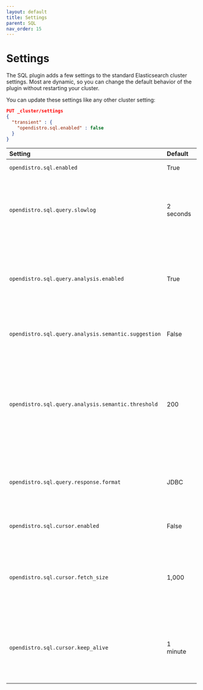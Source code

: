 ```yaml
---
layout: default
title: Settings
parent: SQL
nav_order: 15
---
```


# Settings

The SQL plugin adds a few settings to the standard Elasticsearch cluster settings. Most are dynamic, so you can change the default behavior of the plugin without restarting your cluster.

You can update these settings like any other cluster setting:

```json
PUT _cluster/settings
{
  "transient" : {
    "opendistro.sql.enabled" : false
  }
}
```

Setting | Default | Description
:--- | :--- | :---
`opendistro.sql.enabled` | True | Change to `false` to disable the plugin.
`opendistro.sql.query.slowlog` | 2 seconds | Configure the time limit (in seconds) for slow queries. The plugin logs slow queries as `Slow query: elapsed=xxx (ms)` in `elasticsearch.log`.
`opendistro.sql.query.analysis.enabled` | True | Enables or disables the query analyzer. Changing this setting to `false` lets you bypass strict syntactic and semantic analysis.
`opendistro.sql.query.analysis.semantic.suggestion` | False | If enabled, the query analyzer suggests correct field names for quick fixes.
`opendistro.sql.query.analysis.semantic.threshold` | 200 | Because query analysis needs to build semantic context in memory, indices with a large number of fields are be skipped. You can update this setting to apply analysis to smaller or larger indices as needed.
`opendistro.sql.query.response.format` | JDBC | Sets the default response format for queries. The supported formats are JDBC, JSON, CSV, raw, and table.
`opendistro.sql.cursor.enabled` | False | You can enable or disable pagination for all queries that are supported.
`opendistro.sql.cursor.fetch_size` | 1,000 | You can set the default `fetch_size` for all queries that are supported by pagination. An explicit `fetch_size` passed in request overrides this value.
`opendistro.sql.cursor.keep_alive` | 1 minute | This value configures how long the cursor context is kept open. Cursor contexts are resource heavy, so we recommend a low value.
